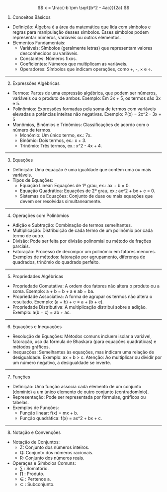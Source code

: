 
$$
x = \frac{-b \pm \sqrt{b^2 - 4ac}}{2a}
$$
1. Conceitos Básicos
- Definição: Álgebra é a área da matemática que lida com símbolos e regras para manipulação desses símbolos. Esses símbolos podem representar números, variáveis ou outros elementos.
- Elementos Fundamentais:
    - Variáveis: Símbolos (geralmente letras) que representam valores desconhecidos ou variáveis.
    - Constantes: Números fixos.
    - Coeficientes: Números que multiplicam as variáveis.
    - Operadores: Símbolos que indicam operações, como +, -, × e ÷.
---

2. Expressões Algébricas

- Termos: Partes de uma expressão algébrica, que podem ser números, variáveis ou o produto de ambos. Exemplo: Em 3x + 5, os termos são 3x e 5.
- Polinômios: Expressões formadas pela soma de termos com variáveis elevadas a potências inteiras não negativas. Exemplo: P(x) = 2x^2 - 3x + 5
- Monômios, Binômios e Trinômios: Classificações de acordo com o número de termos.
    - Monômio: Um único termo, ex.: 7x.
    - Binômio: Dois termos, ex.: x + 3.
    - Trinômio: Três termos, ex.: x^2 - 4x + 4.

---

3. Equações

- Definição: Uma equação é uma igualdade que contém uma ou mais variáveis.
- Tipos de Equações:
    - Equação Linear: Equações de 1º grau, ex.: ax + b = 0.
    - Equação Quadrática: Equações de 2º grau, ex.: ax^2 + bx + c = 0.
    - Sistemas de Equações: Conjunto de duas ou mais equações que devem ser resolvidas simultaneamente.
---

4. Operações com Polinômios

- Adição e Subtração: Combinação de termos semelhantes.
- Multiplicação: Distribuição de cada termo de um polinômio por cada termo de outro.
- Divisão: Pode ser feita por divisão polinomial ou método de frações parciais.
- Fatoração: Processo de decompor um polinômio em fatores menores. Exemplos de métodos: fatoração por agrupamento, diferença de quadrados, trinômio do quadrado perfeito.

---

5. Propriedades Algébricas

- Propriedade Comutativa: A ordem dos fatores não altera o produto ou a soma. Exemplo: a + b = b + a e ab = ba.
- Propriedade Associativa: A forma de agrupar os termos não altera o resultado. Exemplo: (a + b) + c = a + (b + c).
- Propriedade Distributiva: A multiplicação distribui sobre a adição. Exemplo: a(b + c) = ab + ac.

---

6. Equações e Inequações

- Resolução de Equações: Métodos comuns incluem isolar a variável, fatoração, uso da fórmula de Bhaskara (para equações quadráticas) e métodos gráficos.
- Inequações: Semelhantes às equações, mas indicam uma relação de desigualdade. Exemplo: ax + b > c. Atenção: Ao multiplicar ou dividir por um número negativo, a desigualdade se inverte.

---

7. Funções

- Definição: Uma função associa cada elemento de um conjunto (domínio) a um único elemento de outro conjunto (contradomínio).
- Representação: Pode ser representada por fórmulas, gráficos ou tabelas.
- Exemplos de Funções:
    - Função linear: f(x) = mx + b.
    - Função quadrática: f(x) = ax^2 + bx + c.
---

8. Notação e Convenções

- Notação de Conjuntos:
    - Z: Conjunto dos números inteiros.
    - Q: Conjunto dos números racionais.
    - R: Conjunto dos números reais.
- Operaçes e Símbolos Comuns:
    - ∑ : Somatório.
    - ∏ : Produto.
    - ∈ : Pertence a.
    - ⊂ : Subconjunto.